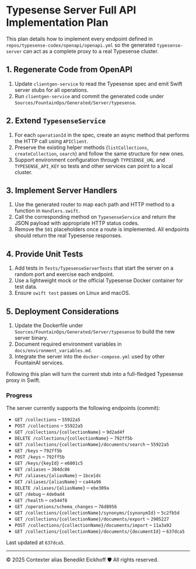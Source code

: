 # Typesense Server Full API Implementation Plan

This plan details how to implement every endpoint defined in `repos/typesense-codex/openapi/openapi.yml` so the generated `typesense-server` can act as a complete proxy to a real Typesense cluster.

## 1. Regenerate Code from OpenAPI

1. Update `clientgen-service` to read the Typesense spec and emit Swift server stubs for all operations.
2. Run `clientgen-service` and commit the generated code under `Sources/FountainOps/Generated/Server/typesense`.

## 2. Extend `TypesenseService`

1. For each `operationId` in the spec, create an async method that performs the HTTP call using `APIClient`.
2. Preserve the existing helper methods (`listCollections`, `createCollection`, `search`) and follow the same structure for new ones.
3. Support environment configuration through `TYPESENSE_URL` and `TYPESENSE_API_KEY` so tests and other services can point to a local cluster.

## 3. Implement Server Handlers

1. Use the generated router to map each path and HTTP method to a function in `Handlers.swift`.
2. Call the corresponding method on `TypesenseService` and return the JSON payload with appropriate HTTP status codes.
3. Remove the `501` placeholders once a route is implemented. All endpoints should return the real Typesense responses.

## 4. Provide Unit Tests

1. Add tests in `Tests/TypesenseServerTests` that start the server on a random port and exercise each endpoint.
2. Use a lightweight mock or the official Typesense Docker container for test data.
3. Ensure `swift test` passes on Linux and macOS.

## 5. Deployment Considerations

1. Update the Dockerfile under `Sources/FountainOps/Generated/Server/typesense` to build the new server binary.
2. Document required environment variables in `docs/environment_variables.md`.
3. Integrate the server into the `docker-compose.yml` used by other FountainAI services.

Following this plan will turn the current stub into a full-fledged Typesense proxy in Swift.

### Progress

The server currently supports the following endpoints (commit):

- `GET /collections` – `55922a5`
- `POST /collections` – `55922a5`
- `GET /collections/{collectionName}` – `9d2ad4f`
- `DELETE /collections/{collectionName}` – `792ff5b`
- `GET /collections/{collectionName}/documents/search` – `55922a5`
- `GET /keys` – `792ff5b`
- `POST /keys` – `792ff5b`
- `GET /keys/{keyId}` – `e6801c5`
- `GET /aliases` – `384dc86`
- `PUT /aliases/{aliasName}` – `1bce1dc`
- `GET /aliases/{aliasName}` – `ca44a96`
- `DELETE /aliases/{aliasName}` – `ebe309a`
- `GET /debug` – `4de0ad4`
- `GET /health` – `ce544f8`
- `GET /operations/schema_changes` – `76d8956`
- `GET /collections/{collectionName}/synonyms/{synonymId}` – `5c2fb5d`
- `GET /collections/{collectionName}/documents/export` – `2905227`
- `POST /collections/{collectionName}/documents/import` – `11a3a92`
- `GET /collections/{collectionName}/documents/{documentId}` – `637dca5`

Last updated at `637dca5`.

---
© 2025 Contexter alias Benedikt Eickhoff 🛡️ All rights reserved.

